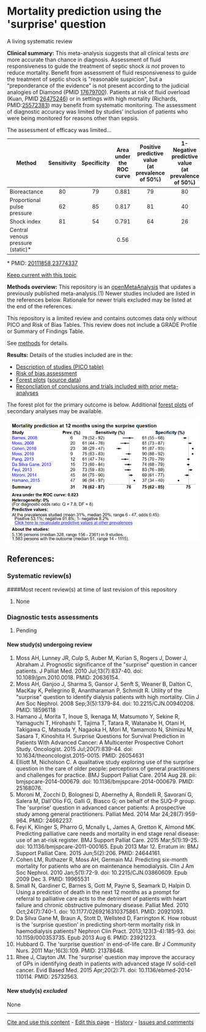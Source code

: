 # Mortality prediction using the 'surprise' question

A living systematic review

**Clinical summary:** This meta-analysis suggests that all clinical tests *are* more accurate than chance in diagnosis. Assessment of fluid responsiveness to guide the treatment of septic shock *is not* proven to reduce mortality. Benefit from assessment of fluid responsiveness to guide the treatment of septic shock is "reasonable suspicion", but a “preponderance of the evidence” is not present according to the judicial analogies of Diamond (PMID [17679700](http://pubmed.gov/17679700)). Patients at risk of fluid overload (Kuan, PMID [26475246](http://pubmed.gov/26475246)) or in settings with high mortality (Richards, PMID:[25572383](http://pubmed.gov/25572383)) may benefit from systematic monitoring. The assessment of diagnostic accuracy was limited by studies’ inclusion of patients who were being monitored for reasons other than sepsis. 

The assessment of efficacy was limited...

Method	| Sensitivity|Specificity| Area under the ROC curve|Positive predictive value</br>(at prevalence of 50%) | 1- Negative predictive value</br>(at prevalence of 50%)
| -------------------------- |:--:|:--:|:-----:|:--:|:--:|
Bioreactance	               | 80 | 79 | 0.881 | 79 | 80
Proportional pulse pressure  | 62 | 85 | 0.817 | 81 | 40
Shock index	                 | 81 | 54 | 0.791 | 64 | 26
Central venous pressure (static)*    |   |   | 0.56  |   |  
\* PMID: [20111858,23774337](http://pubmed.gov/20111858,23774337)

[Keep current with this topic](Keep-up.md)

**Methods overview:** This repository is an [openMetaAnalysis](https://openmetaanalysis.github.io/) that updates a previously published meta-analysis.(1) Newer studies included are listed in the references below. Rationale for newer trials excluded may be listed at the end of the references. 

This repository is a limited review and contains outcomes data only without PICO and Risk of Bias Tables.  This review does not include a GRADE Profile or Summary of Findings Table.

See [methods](http://openmetaanalysis.github.io/methods.html) for details.

**Results:** Details of the studies included are in the:
* [Description of studies (PICO table)](../../tree/master/study-details/pico-table.md)
* [Risk of bias assessment](../../tree/master/study-details/risk-of-bias.md)
* [Forest plots](../../tree/master/forest-plots) ([source data](../../tree/master/data))
* [Reconcliation of conclusions and trials included with prior meta-analyses](../../tree/master/reconcilation-tables)

The forest plot for the primary outcome is below. Additional [forest plots](../../tree/master/forest-plots) of secondary analyses may be available. 

![Principle results for diagnostic accuracy](https://raw.githubusercontent.com/openMetaAnalysis/Mortality-prediction-using-the-surprise-question/master/forest-plots/Outcome-Primary.png "Principle results for diagnostic accuracy]")


References:
----------------------------------
### Systematic review(s)
####Most recent review(s) at time of last revision of this repository
1. None

### Diagnostic tests assessments
1. Pending

#### New study(s) undergoing review
1. Moss AH, Lunney JR, Culp S, Auber M, Kurian S, Rogers J, Dower J, Abraham J.
Prognostic significance of the "surprise" question in cancer patients. J Palliat 
Med. 2010 Jul;13(7):837-40. doi: 10.1089/jpm.2010.0018. PMID: 20636154.
2. Moss AH, Ganjoo J, Sharma S, Gansor J, Senft S, Weaner B, Dalton C, MacKay K, 
Pellegrino B, Anantharaman P, Schmidt R. Utility of the "surprise" question to
identify dialysis patients with high mortality. Clin J Am Soc Nephrol. 2008
Sep;3(5):1379-84. doi: 10.2215/CJN.00940208. PMID: 18596118
3. Hamano J, Morita T, Inoue S, Ikenaga M, Matsumoto Y, Sekine R, Yamaguchi T,
Hirohashi T, Tajima T, Tatara R, Watanabe H, Otani H, Takigawa C, Matsuda Y,
Nagaoka H, Mori M, Yamamoto N, Shimizu M, Sasara T, Kinoshita H. Surprise
Questions for Survival Prediction in Patients With Advanced Cancer: A Multicenter
Prospective Cohort Study. Oncologist. 2015 Jul;20(7):839-44. doi:
10.1634/theoncologist.2015-0015. PMID: 26054631
4. Elliott M, Nicholson C. A qualitative study exploring use of the surprise
question in the care of older people: perceptions of general practitioners and
challenges for practice. BMJ Support Palliat Care. 2014 Aug 28. pii:
bmjspcare-2014-000679. doi: 10.1136/bmjspcare-2014-000679. PMID: 25168076.
5. Moroni M, Zocchi D, Bolognesi D, Abernethy A, Rondelli R, Savorani G, Salera
M, Dall'Olio FG, Galli G, Biasco G; on behalf of the SUQ-P group. The 'surprise' 
question in advanced cancer patients: A prospective study among general
practitioners. Palliat Med. 2014 Mar 24;28(7):959-964. PMID: 24662237.
6. Feyi K, Klinger S, Pharro G, Mcnally L, James A, Gretton K, Almond MK.
Predicting palliative care needs and mortality in end stage renal disease: use of
an at-risk register. BMJ Support Palliat Care. 2015 Mar;5(1):19-25. doi:
10.1136/bmjspcare-2011-000165. Epub 2013 Mar 12. Erratum in: BMJ Support Palliat 
Care. 2015 Jun;5(2):206. PMID: 24644161.
7. Cohen LM, Ruthazer R, Moss AH, Germain MJ. Predicting six-month mortality for 
patients who are on maintenance hemodialysis. Clin J Am Soc Nephrol. 2010
Jan;5(1):72-9. doi: 10.2215/CJN.03860609. Epub 2009 Dec 3. PMID: 19965531
8. Small N, Gardiner C, Barnes S, Gott M, Payne S, Seamark D, Halpin D. Using a
prediction of death in the next 12 months as a prompt for referral to palliative 
care acts to the detriment of patients with heart failure and chronic obstructive
pulmonary disease. Palliat Med. 2010 Oct;24(7):740-1. doi:
10.1177/0269216310375861. PMID: 20921093.
9. Da Silva Gane M, Braun A, Stott D, Wellsted D, Farrington K. How robust is the
'surprise question' in predicting short-term mortality risk in haemodialysis
patients? Nephron Clin Pract. 2013;123(3-4):185-93. doi: 10.1159/000353735. Epub 
2013 Aug 6. PMID: 23921223.
10. Hubbard G. The 'surprise question' in end-of-life care. Br J Community Nurs. 
2011 Mar;16(3):109. PMID: 21378648.
11. Rhee J, Clayton JM. The 'surprise' question may improve the accuracy of GPs
in identifying death in patients with advanced stage IV solid-cell cancer. Evid
Based Med. 2015 Apr;20(2):71. doi: 10.1136/ebmed-2014-110114. PMID: 25732563.

#### New study(s) *excluded* 
None

-------------------------------
[Cite and use this content](https://github.com/openMetaAnalysis/openMetaAnalysis.github.io/blob/master/reusing.MD)  - [Edit this page](../../edit/master/README.md) - [History](../../commits/master/README.md)  - 
[Issues and comments](../../issues?q=is%3Aboth+is%3Aissue)

